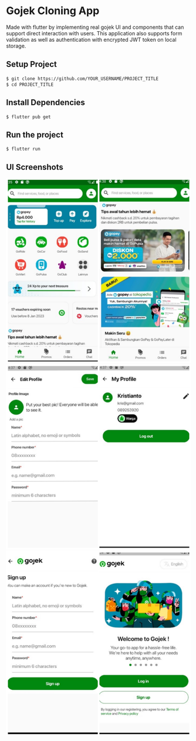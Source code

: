 # Gojek Cloning App

Made with flutter by implementing real gojek UI and components that can support direct interaction with users. This application also supports form validation as well as authentication with encrypted JWT token on local storage.

## Setup Project

    $ git clone https://github.com/YOUR_USERNAME/PROJECT_TITLE
    $ cd PROJECT_TITLE

## Install Dependencies

    $ flutter pub get

## Run the project
    $ flutter run

## UI Screenshots
![UI1](screenshots/Gojek_UI1.jpg)
![UI2](screenshots/Gojek_UI2.jpg)
![UI3](screenshots/Gojek_UI3.jpg)
